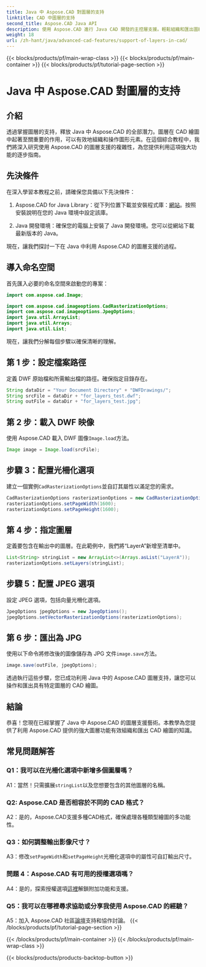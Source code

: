 ```yaml
---
title: Java 中 Aspose.CAD 對圖層的支持
linktitle: CAD 中圖層的支持
second_title: Aspose.CAD Java API
description: 使用 Aspose.CAD 進行 Java CAD 開發的主控層支援。輕鬆組織和匯出圖紙。
weight: 18
url: /zh-hant/java/advanced-cad-features/support-of-layers-in-cad/
---
```


{{< blocks/products/pf/main-wrap-class >}}
{{< blocks/products/pf/main-container >}}
{{< blocks/products/pf/tutorial-page-section >}}

# Java 中 Aspose.CAD 對圖層的支持

## 介紹

透過掌握圖層的支持，釋放 Java 中 Aspose.CAD 的全部潛力。圖層在 CAD 繪圖中起著至關重要的作用，可以有效地組織和操作圖形元素。在這個綜合教程中，我們將深入研究使用 Aspose.CAD 的圖層支援的複雜性，為您提供利用這項強大功能的逐步指南。

## 先決條件

在深入學習本教程之前，請確保您具備以下先決條件：

1.  Aspose.CAD for Java Library：從下列位置下載並安裝程式庫：[網站](https://releases.aspose.com/cad/java/)。按照安裝說明在您的 Java 環境中設定該庫。

2. Java 開發環境：確保您的電腦上安裝了 Java 開發環境。您可以從網站下載最新版本的 Java。

現在，讓我們探討一下在 Java 中利用 Aspose.CAD 的圖層支援的過程。

## 導入命名空間

首先匯入必要的命名空間來啟動您的專案：

```java
import com.aspose.cad.Image;

import com.aspose.cad.imageoptions.CadRasterizationOptions;
import com.aspose.cad.imageoptions.JpegOptions;
import java.util.ArrayList;
import java.util.Arrays;
import java.util.List;
```

現在，讓我們分解每個步驟以確保清晰的理解。

## 第 1 步：設定檔案路徑

定義 DWF 原始檔和所需輸出檔的路徑。確保指定目錄存在。

```java
String dataDir = "Your Document Directory" + "DWFDrawings/";
String srcFile = dataDir + "for_layers_test.dwf";
String outFile = dataDir + "for_layers_test.jpg";
```

## 第 2 步：載入 DWF 映像

使用 Aspose.CAD 載入 DWF 圖像`Image.load`方法。

```java
Image image = Image.load(srcFile);
```

## 步驟 3：配置光柵化選項

建立一個實例`CadRasterizationOptions`並自訂其屬性以滿足您的需求。

```java
CadRasterizationOptions rasterizationOptions = new CadRasterizationOptions();
rasterizationOptions.setPageWidth(1600);
rasterizationOptions.setPageHeight(1600);
```

## 第 4 步：指定圖層

定義要包含在輸出中的圖層。在此範例中，我們將“LayerA”新增至清單中。

```java
List<String> stringList = new ArrayList<>(Arrays.asList("LayerA"));
rasterizationOptions.setLayers(stringList);
```

## 步驟 5：配置 JPEG 選項

設定 JPEG 選項，包括向量光柵化選項。

```java
JpegOptions jpegOptions = new JpegOptions();
jpegOptions.setVectorRasterizationOptions(rasterizationOptions);
```

## 第 6 步：匯出為 JPG

使用以下命令將修改後的圖像儲存為 JPG 文件`image.save`方法。

```java
image.save(outFile, jpegOptions);
```

透過執行這些步驟，您已成功利用 Java 中的 Aspose.CAD 圖層支持，讓您可以操作和匯出具有特定圖層的 CAD 繪圖。

## 結論

恭喜！您現在已經掌握了 Java 中 Aspose.CAD 的圖層支援藝術。本教學為您提供了利用 Aspose.CAD 提供的強大圖層功能有效組織和匯出 CAD 繪圖的知識。

## 常見問題解答

### Q1：我可以在光柵化選項中新增多個圖層嗎？

 A1：當然！只需擴展`stringList`以及您想要包含的其他圖層的名稱。

### Q2: Aspose.CAD 是否相容於不同的 CAD 格式？

A2：是的，Aspose.CAD支援多種CAD格式，確保處理各種類型繪圖的多功能性。

### Q3：如何調整輸出影像尺寸？

 A3：修改`setPageWidth`和`setPageHeight`光柵化選項中的屬性可自訂輸出尺寸。

### 問題 4：Aspose.CAD 有可用的授權選項嗎？

 A4：是的，探索授權選項[這裡](https://purchase.aspose.com/buy)解鎖附加功能和支援。

### Q5：我可以在哪裡尋求協助或分享我使用 Aspose.CAD 的經驗？

A5：加入 Aspose.CAD 社區[論壇](https://forum.aspose.com/c/cad/19)支持和協作討論。
{{< /blocks/products/pf/tutorial-page-section >}}

{{< /blocks/products/pf/main-container >}}
{{< /blocks/products/pf/main-wrap-class >}}

{{< blocks/products/products-backtop-button >}}
